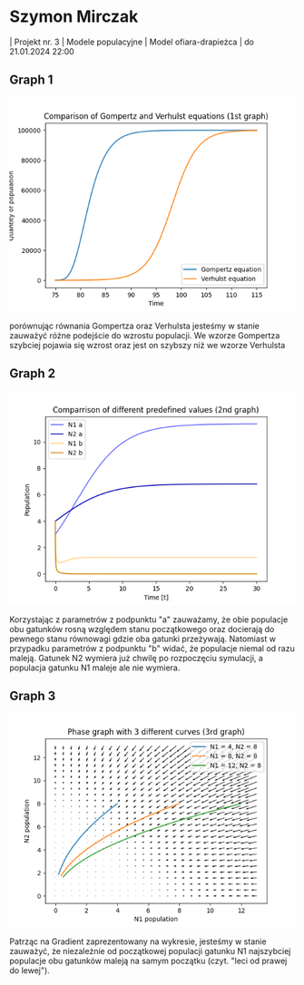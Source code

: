 # Szymon Mirczak
| Projekt nr. 3 | Modele populacyjne | Model ofiara-drapieżca |
do 21.01.2024 22:00

## Graph 1
![graph 1](https://github.com/Na-pewno-nie-Szymon/MetodyNumeryczne/blob/projekt3/graph_1.png?raw=true)

porównując równania Gompertza oraz Verhulsta jesteśmy w stanie zauważyć różne podejście do wzrostu populacji. We wzorze Gompertza szybciej pojawia się wzrost oraz jest on szybszy niż we wzorze Verhulsta

## Graph 2
![graph 2](https://github.com/Na-pewno-nie-Szymon/MetodyNumeryczne/blob/projekt3/graph_2.png?raw=true)

Korzystając z parametrów z podpunktu "a" zauważamy, że obie populacje obu gatunków rosną względem stanu początkowego oraz docierają do pewnego stanu równowagi gdzie oba gatunki przeżywają.
Natomiast w przypadku parametrów z podpunktu "b" widać, że populacje niemal od razu maleją. Gatunek N2 wymiera już chwilę po rozpoczęciu symulacji, a populacja gatunku N1 maleje ale nie wymiera.

## Graph 3
![graph 3](https://github.com/Na-pewno-nie-Szymon/MetodyNumeryczne/blob/projekt3/graph_3.png?raw=true)

Patrząc na Gradient zaprezentowany na wykresie, jesteśmy w stanie zauważyć, że niezależnie od początkowej populacji gatunku N1 najszybciej populacje obu gatunków maleją na samym początku (czyt. "leci od prawej do lewej").
